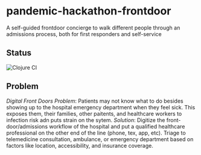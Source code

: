 # pandemic-hackathon-frontdoor
A self-guided frontdoor concierge to walk different people through an admissions process, both for first responders and self-service

## Status

![Clojure CI](https://github.com/jaybarra/pandemic-hackathon-frontdoor/workflows/Clojure%20CI/badge.svg?branch=master)

## Problem

_Digital Front Doors_
*Problem*: Patients may not know what to do besides showing up to the hospital emergency department when they feel sick. This exposes them, their families, other paitents, and healthcare workers to infection risk adn puts strain on the sytem. *Solution*: Digitize the front-door/admissions workflow of the hospital and put a qualified healthcare professional on the other end of the line (phone, tex, app, etc). Triage to telemedicine consultation, ambulance, or emergency department based on factors like location, accessibility, and insurance coverage.
